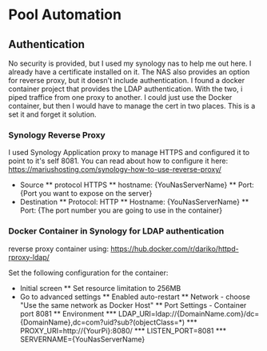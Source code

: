 # Pool Automation

## Authentication
No security is provided, but I used my synology nas to help me out here. I already have a certificate installed on it. The NAS also provides an option for reverse proxy, but it doesn't include authentication. I found a docker container project that provides the LDAP authentication. With the two, i piped traffice from one proxy to another. I could just use the Docker container, but then I would have to manage the cert in two places. This is a set it and forget it solution.

### Synology Reverse Proxy
I used Synology Application proxy to manage HTTPS and configured it to point to it's self 8081.
You can read about how to configure it here: https://mariushosting.com/synology-how-to-use-reverse-proxy/
* Source
** protocol HTTPS
** hostname: {YouNasServerName}
** Port: {Port you want to expose on the server}
* Destination
** Protocol: HTTP
** Hostname: {YouNasServerName}
** Port: {The port number you are going to use in the container}

### Docker Container in Synology for LDAP authentication
reverse proxy container using: https://hub.docker.com/r/dariko/httpd-rproxy-ldap/

Set the following configuration for the container:
* Initial screen
** Set resource limitation to 256MB
* Go to advanced settings
** Enabled auto-restart
** Network - choose "Use the same network as Docker Host"
** Port Settings - Container port 8081
** Environment
*** LDAP_URI=ldap://{DomainName.com}/dc={DomainName},dc=com?uid?sub?(objectClass=*)
*** PROXY_URI=http://{YourPi}:8080/
*** LISTEN_PORT=8081
*** SERVERNAME={YouNasServerName}    
